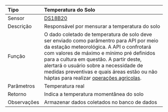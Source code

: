 | Tipo | Temperatura do Solo |
| :--- | :--- |
| Sensor | [DS18B20](/ds18b20.md) |
| Descrição | Responsável por mensurar a temperatura do solo |
| Função | O dado coletado de temperatura de solo deve ser enviado como parâmentro para API por meio da estação meteorológica. A API o confrotará com valores de máximo e mínimo pré definidos para a cultura em questão. A partir deste, alertará o usuário sobre a necessidade de medidas preventivas e quais áreas estão ou não háptas para realizar [operações agricolas](/operacoes-mecanizadas.md). |
| Parâmetros | Temperatura real |
| Retorno | Indica a temperatura momentânea do solo|
| Observações | Armazenar dados coletados no banco de dados |



